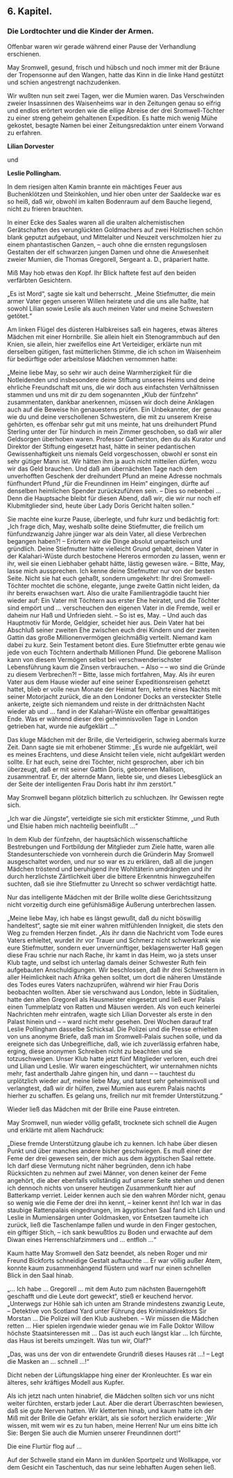 <h2>6. Kapitel.</h2>
<h3>Die Lordtochter und die Kinder der Armen.</h3>

Offenbar waren wir gerade während einer Pause der Verhandlung erschienen.

May Sromwell, gesund, frisch und hübsch und noch immer mit der Bräune der
Tropensonne auf den Wangen, hatte das Kinn in die linke Hand gestützt und
schien angestrengt nachzudenken.

Wir wußten nun seit zwei Tagen, wer die Mumien waren. Das Verschwinden zweier
Insassinnen des Waisenheims war in den Zeitungen genau so eifrig und endlos
erörtert worden wie die eilige Abreise der drei Sromwell-Töchter zu einer
streng geheim gehaltenen Expedition. Es hatte mich wenig Mühe gekostet, besagte
Namen bei einer Zeitungsredaktion unter einem Vorwand zu erfahren.

__Lilian Dorvester__

und

__Leslie Pollingham.__

In dem riesigen alten Kamin brannte ein mächtiges Feuer aus Buchenklötzen und
Steinkohlen, und hier oben unter der Saaldecke war es so heiß, daß wir, obwohl
im kalten Bodenraum auf dem Bauche liegend, nicht zu frieren brauchten.

In einer Ecke des Saales waren all die uralten alchemistischen Gerätschaften
des verunglückten Goldmachers auf zwei Holztischen schön blank geputzt
aufgebaut, und Mittelalter und Neuzeit verschmolzen hier zu einem
phantastischen Ganzen, – auch ohne die ernsten regungslosen Gestalten der elf
schwarzen jungen Damen und ohne die Anwesenheit zweier Mumien, die Thomas
Gregorell, Sergeant a. D., präpariert hatte.

Miß May hob etwas den Kopf. Ihr Blick haftete fest auf den beiden verfärbten
Gesichtern.

„Es ist Mord“, sagte sie kalt und beherrscht. „Meine Stiefmutter, die mein
armer Vater gegen unseren Willen heiratete und die uns alle haßte, hat sowohl
Lilian sowie Leslie als auch meinen Vater und meine Schwestern getötet.“

Am linken Flügel des düsteren Halbkreises saß ein hageres, etwas älteres
Mädchen mit einer Hornbrille. Sie allein hielt ein Stenogrammbuch auf den
Knien, sie allein, hier zweifellos eine Art Verteidiger, erklärte nun mit
derselben gütigen, fast mütterlichen Stimme, die ich schon im Waisenheim für
bedürftige oder arbeitslose Mädchen vernommen hatte:

„Meine liebe May, so sehr wir auch deine Warmherzigkeit für die Notleidenden
und insbesondere deine Stiftung unseres Heims und deine ehrliche Freundschaft
mit uns, die wir doch aus einfachsten Verhältnissen stammen und uns mit dir zu
dem sogenannten „Klub der fünfzehn“ zusammentaten, dankbar anerkennen, müssen
wir doch deine Anklagen auch auf die Beweise hin genauestens prüfen. Ein
Unbekannter, der genau wie du und deine verschollenen Schwestern, die mit zu
unserem Kreise gehörten, es offenbar sehr gut mit uns meinte, hat uns
dreihundert Pfund Sterling unter der Tür hindurch in mein Zimmer geschoben, so
daß wir aller Geldsorgen überhoben waren. Professor Gatherston, den du als
Kurator und Direktor der Stiftung eingesetzt hast, hätte in seiner pedantischen
Gewissenhaftigkeit uns niemals Geld vorgeschossen, obwohl er sonst ein sehr
gütiger Mann ist. Wir hätten ihm ja auch nicht mitteilen dürfen, wozu wir das
Geld brauchen. Und daß am übernächsten Tage nach dem unverhofften Geschenk der
dreihundert Pfund an meine Adresse nochmals fünfhundert Pfund „für die
Freundinnen im Heim“ eingingen, dürfte auf denselben heimlichen Spender
zurückzuführen sein. – Dies so nebenbei … Denn die Hauptsache bleibt für diesen
Abend, daß wir, die wir nur noch elf Klubmitglieder sind, heute über Lady Doris
Gericht halten sollen.“

Sie machte eine kurze Pause, überlegte, und fuhr kurz und bedächtig fort: „Ich
frage dich, May, weshalb sollte deine Stiefmutter, die freilich um
fünfundzwanzig Jahre jünger war als dein Vater, all diese Verbrechen begangen
haben?! – Erörtern wir die Dinge absolut unparteiisch und gründlich. Deine
Stiefmutter hätte vielleicht Grund gehabt, deinen Vater in der Kalahari-Wüste
durch bestochene Hereros ermorden zu lassen, wenn er ihr, weil sie einen
Liebhaber gehabt hätte, lästig gewesen wäre. – Bitte, May, lasse mich
aussprechen. Ich kenne deine Stiefmutter nur von der besten Seite. Nicht sie
hat euch gehaßt, sondern umgekehrt: Ihr drei Sromwell-Töchter mochtet die
schöne, elegante, junge zweite Gattin nicht leiden, da ihr bereits erwachsen
wart. Also die uralte Familientragödie taucht hier wieder auf: Ein Vater mit
Töchtern aus erster Ehe heiratet, und die Töchter sind empört und …
verscheuchen den eigenen Vater in die Fremde, weil er daheim nur Haß und
Unfrieden sieht. – So ist es, May. – Und auch das Hauptmotiv für Morde,
Geldgier, scheidet hier aus. Dein Vater hat bei Abschluß seiner zweiten Ehe
zwischen euch drei Kindern und der zweiten Gattin das große Millionenvermögen
gleichmäßig verteilt. Niemand kam dabei zu kurz. Sein Testament betont dies.
Eure Stiefmutter erbte genau wie jede von euch Töchtern anderthalb Millionen
Pfund. Die geborene Mallison kann von diesem Vermögen selbst bei
verschwenderischster Lebensführung kaum die Zinsen verbrauchen. – Also – – wo
sind die Gründe zu diesem Verbrechen?! – Bitte, lasse mich fortfahren, May. Als
ihr euren Vater aus dem Hause wieder auf eine seiner Expeditionsreisen gehetzt
hattet, blieb er volle neun Monate der Heimat fern, kehrte eines Nachts mit
seiner Motorjacht zurück, die an den Londoner Docks an versteckter Stelle
ankerte, zeigte sich niemandem und reiste in der drittnächsten Nacht wieder ab
und … fand in der Kalahari-Wüste ein offenbar gewalttätiges Ende. Was er
während dieser drei geheimnisvollen Tage in London getrieben hat, wurde nie
aufgeklärt …“

Das kluge Mädchen mit der Brille, die Verteidigerin, schwieg abermals kurze
Zeit. Dann sagte sie mit erhobener Stimme: „Es wurde nie aufgeklärt, weil es
meines Erachtens, und diese Ansicht teilen viele, nicht aufgeklärt werden
sollte. Er hat euch, seine drei Töchter, nicht gesprochen, aber ich bin
überzeugt, daß er mit seiner Gattin Doris, geborenen Mallison, zusammentraf.
Er, der alternde Mann, liebte sie, und dieses Liebesglück an der Seite der
intelligenten Frau Doris habt ihr ihm zerstört.“

May Sromwell begann plötzlich bitterlich zu schluchzen. Ihr Gewissen regte
sich.

„Ich war die Jüngste“, verteidigte sie sich mit erstickter Stimme, „und Ruth
und Elsie haben mich nachteilig beeinflußt …“

In dem Klub der fünfzehn, der hauptsächlich wissenschaftliche Bestrebungen und
Fortbildung der Mitglieder zum Ziele hatte, waren alle Standesunterschiede von
vornherein durch die Gründerin May Sromwell ausgeschaltet worden, und nur so
war es zu erklären, daß all die jungen Mädchen tröstend und beruhigend ihre
Wohltäterin umdrängten und ihr durch herzlichste Zärtlichkeit über die bittere
Erkenntnis hinwegzuhelfen suchten, daß sie ihre Stiefmutter zu Unrecht so
schwer verdächtigt hatte.

Nur das intelligente Mädchen mit der Brille wollte diese Gerichtssitzung nicht
vorzeitig durch eine gefühlsmäßige Äußerung unterbrechen lassen.

„Meine liebe May, ich habe es längst gewußt, daß du nicht böswillig
handeltest“, sagte sie mit einer wahren mitfühlenden Innigkeit, die stets den
Weg zu fremden Herzen findet. „Als ihr dann die Nachricht vom Tode eures Vaters
erhieltet, wurdet ihr vor Trauer und Schmerz nicht schwerkrank wie eure
Stiefmutter, sondern euer unvernünftiger, beklagenswerter Haß gegen diese Frau
schrie nur nach Rache, ihr kamt in das Heim, wo ja stets unser Klub tagte, und
selbst ich unterlag damals deiner Schwester Ruth fein aufgebauten
Anschuldigungen. Wir beschlossen, daß ihr drei Schwestern in aller Heimlichkeit
nach Afrika gehen solltet, um dort die näheren Umstände des Todes eures Vaters
nachzuprüfen, während wir hier Frau Doris beobachten wollten. Aber sie
verschwand aus London, lebte in Süditalien, hatte den alten Gregorell als
Hausmeister eingesetzt und ließ euer Palais einen Tummelplatz von Ratten und
Mäusen werden. Als von euch keinerlei Nachrichten mehr eintrafen, wagte sich
Lilian Dorvester als erste in den Palast hinein und – – ward nicht mehr
gesehen. Drei Wochen darauf traf Leslie Pollingham dasselbe Schicksal. Die
Polizei und die Presse erhielten von uns anonyme Briefe, daß man im
Sromwell-Palais suchen solle, und da ereignete sich das Unbegreifliche, daß,
wie ich zuverlässig erfahren habe, erging, diese anonymen Schreiben nicht zu
beachten und sie totzuschweigen. Unser Klub hatte jetzt fünf Mitglieder
verloren, euch drei und Lilian und Leslie. Wir waren eingeschüchtert, wir
unternahmen nichts mehr, fast anderthalb Jahre gingen hin, und dann – –
tauchtest du urplötzlich wieder auf, meine liebe May, und tatest sehr
geheimnisvoll und verlangtest, daß wir dir hülfen, zwei Mumien aus eurem Palais
nachts hierher zu schaffen. Es gelang uns, freilich nur mit fremder
Unterstützung.“

Wieder ließ das Mädchen mit der Brille eine Pause eintreten.

May Sromwell, nun wieder völlig gefaßt, trocknete sich schnell die Augen und
erklärte mit allem Nachdruck:

„Diese fremde Unterstützung glaube ich zu kennen. Ich habe über diesen Punkt
und über manches andere bisher geschwiegen. Es muß einer der Feme der drei
gewesen sein, der mich aus dem ägyptischen Saal rettete. Ich darf diese
Vermutung nicht näher begründen, denn ich habe Rücksichten zu nehmen auf zwei
Männer, von denen keiner der Feme angehört, die aber ebenfalls vollständig auf
unserer Seite stehen und denen ich dennoch nichts von unserer heutigen
Zusammenkunft hier auf Batterkamp verriet. Leider kennen auch sie den wahren
Mörder nicht, genau so wenig wie die Feme der drei ihn kennt, – keiner kennt
ihn! Ich war in das staubige Rattenpalais eingedrungen, im ägyptischen Saal
fand ich Lilian und Leslie in Mumiensärgen unter Goldmasken, vor Entsetzen
taumelte ich zurück, ließ die Taschenlampe fallen und wurde in den Finger
gestochen, ein giftiger Stich, – ich sank bewußtlos zu Boden und erwachte auf
dem Diwan eines Herrenschlafzimmers und … entfloh …“

Kaum hatte May Sromwell den Satz beendet, als neben Roger und mir Freund
Bickforts schneidige Gestalt auftauchte … Er war völlig außer Atem, konnte kaum
zusammenhängend flüstern und warf nur einen schnellen Blick in den Saal hinab.

„… Ich habe … Gregorell … mit dem Auto zum nächsten Bauerngehöft geschafft und
die Leute dort geweckt“, stieß er keuchend hervor. „Unterwegs zur Höhle sah ich
unten am Strande mindestens zwanzig Leute, – Detektive von Scotland Yard unter
Führung des Kriminaldirektors Sir Morstan … Die Polizei will den Klub ausheben.
– Wir müssen die Mädchen retten … Hier spielen irgendwie wieder genau wie im
Falle Doktor Willow höchste Staatsinteressen mit … Das ist auch euch längst
klar … Ich fürchte, das Haus ist bereits umzingelt. Was tun wir, Olaf?“

„Das, was uns der von dir entwendete Grundriß dieses Hauses rät …! – Legt die
Masken an … schnell …!“

Dicht neben der Lüftungsklappe hing einer der Kronleuchter. Es war ein älteres,
sehr kräftiges Modell aus Kupfer.

Als ich jetzt nach unten hinabrief, die Mädchen sollten sich vor uns nicht
weiter fürchten, erstarb jeder Laut. Aber die derart Überraschten bewiesen, daß
sie gute Nerven hatten. Wir kletterten hinab, und kaum hatte ich der Miß mit
der Brille die Gefahr erklärt, als sie sofort herzlich erwiderte: „Wir wissen,
mit wem wir es zu tun haben, meine Herren! Nur um eins bitte ich Sie: Bergen
Sie auch die Mumien unserer Freundinnen dort!“

Die eine Flurtür flog auf …

Auf der Schwelle stand ein Mann im dunklen Sportpelz und Wollkappe, vor dem
Gesicht ein Taschentuch, das nur seine lebhaften Augen sehen ließ.

